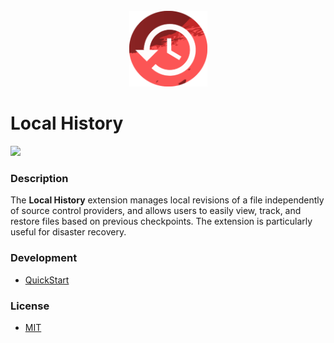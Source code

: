 <br />
<div align='center'>

<img src='https://raw.githubusercontent.com/vince-fugnitto/local-history-ext/master/assets/local-history.png' width='125px'/>

</div>

# Local History

<img src='https://api.travis-ci.com/vince-fugnitto/local-history-ext.svg?branch=master' />

### Description

The **Local History** extension manages local revisions of a file independently of source control providers, and allows users to easily view, track, and restore files based on previous checkpoints. The extension is particularly useful for disaster recovery.

### Development

- [QuickStart](./vsc-extension-quickstart.md)

### License

- [MIT](./LICENSE)
